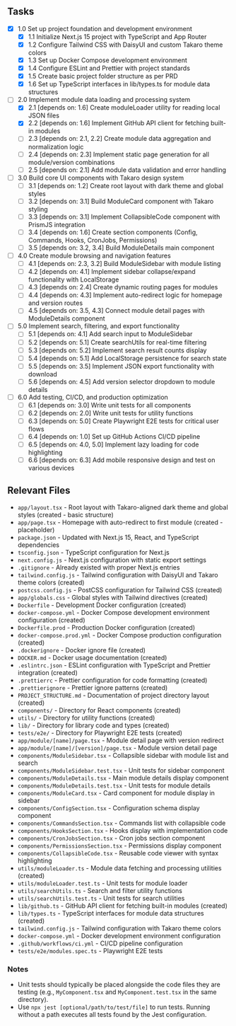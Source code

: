 ## Tasks

- [x] 1.0 Set up project foundation and development environment
  - [x] 1.1 Initialize Next.js 15 project with TypeScript and App Router
  - [x] 1.2 Configure Tailwind CSS with DaisyUI and custom Takaro theme colors
  - [x] 1.3 Set up Docker Compose development environment
  - [x] 1.4 Configure ESLint and Prettier with project standards
  - [x] 1.5 Create basic project folder structure as per PRD
  - [x] 1.6 Set up TypeScript interfaces in lib/types.ts for module data structures

- [ ] 2.0 Implement module data loading and processing system
  - [x] 2.1 [depends on: 1.6] Create moduleLoader utility for reading local JSON files
  - [x] 2.2 [depends on: 1.6] Implement GitHub API client for fetching built-in modules
  - [ ] 2.3 [depends on: 2.1, 2.2] Create module data aggregation and normalization logic
  - [ ] 2.4 [depends on: 2.3] Implement static page generation for all module/version combinations
  - [ ] 2.5 [depends on: 2.1] Add module data validation and error handling

- [ ] 3.0 Build core UI components with Takaro design system
  - [ ] 3.1 [depends on: 1.2] Create root layout with dark theme and global styles
  - [ ] 3.2 [depends on: 3.1] Build ModuleCard component with Takaro styling
  - [ ] 3.3 [depends on: 3.1] Implement CollapsibleCode component with PrismJS integration
  - [ ] 3.4 [depends on: 1.6] Create section components (Config, Commands, Hooks, CronJobs, Permissions)
  - [ ] 3.5 [depends on: 3.2, 3.4] Build ModuleDetails main component

- [ ] 4.0 Create module browsing and navigation features
  - [ ] 4.1 [depends on: 2.3, 3.2] Build ModuleSidebar with module listing
  - [ ] 4.2 [depends on: 4.1] Implement sidebar collapse/expand functionality with LocalStorage
  - [ ] 4.3 [depends on: 2.4] Create dynamic routing pages for modules
  - [ ] 4.4 [depends on: 4.3] Implement auto-redirect logic for homepage and version routes
  - [ ] 4.5 [depends on: 3.5, 4.3] Connect module detail pages with ModuleDetails component

- [ ] 5.0 Implement search, filtering, and export functionality
  - [ ] 5.1 [depends on: 4.1] Add search input to ModuleSidebar
  - [ ] 5.2 [depends on: 5.1] Create searchUtils for real-time filtering
  - [ ] 5.3 [depends on: 5.2] Implement search result counts display
  - [ ] 5.4 [depends on: 5.1] Add LocalStorage persistence for search state
  - [ ] 5.5 [depends on: 3.5] Implement JSON export functionality with download
  - [ ] 5.6 [depends on: 4.5] Add version selector dropdown to module details

- [ ] 6.0 Add testing, CI/CD, and production optimization
  - [ ] 6.1 [depends on: 3.0] Write unit tests for all components
  - [ ] 6.2 [depends on: 2.0] Write unit tests for utility functions
  - [ ] 6.3 [depends on: 5.0] Create Playwright E2E tests for critical user flows
  - [ ] 6.4 [depends on: 1.0] Set up GitHub Actions CI/CD pipeline
  - [ ] 6.5 [depends on: 4.0, 5.0] Implement lazy loading for code highlighting
  - [ ] 6.6 [depends on: 6.3] Add mobile responsive design and test on various devices

## Relevant Files

- `app/layout.tsx` - Root layout with Takaro-aligned dark theme and global styles (created - basic structure)
- `app/page.tsx` - Homepage with auto-redirect to first module (created - placeholder)
- `package.json` - Updated with Next.js 15, React, and TypeScript dependencies
- `tsconfig.json` - TypeScript configuration for Next.js
- `next.config.js` - Next.js configuration with static export settings
- `.gitignore` - Already existed with proper Next.js entries
- `tailwind.config.js` - Tailwind configuration with DaisyUI and Takaro theme colors (created)
- `postcss.config.js` - PostCSS configuration for Tailwind CSS (created)
- `app/globals.css` - Global styles with Tailwind directives (created)
- `Dockerfile` - Development Docker configuration (created)
- `docker-compose.yml` - Docker Compose development environment configuration (created)
- `Dockerfile.prod` - Production Docker configuration (created)
- `docker-compose.prod.yml` - Docker Compose production configuration (created)
- `.dockerignore` - Docker ignore file (created)
- `DOCKER.md` - Docker usage documentation (created)
- `.eslintrc.json` - ESLint configuration with TypeScript and Prettier integration (created)
- `.prettierrc` - Prettier configuration for code formatting (created)
- `.prettierignore` - Prettier ignore patterns (created)
- `PROJECT_STRUCTURE.md` - Documentation of project directory layout (created)
- `components/` - Directory for React components (created)
- `utils/` - Directory for utility functions (created)
- `lib/` - Directory for library code and types (created)
- `tests/e2e/` - Directory for Playwright E2E tests (created)
- `app/module/[name]/page.tsx` - Module detail page with version redirect
- `app/module/[name]/[version]/page.tsx` - Module version detail page
- `components/ModuleSidebar.tsx` - Collapsible sidebar with module list and search
- `components/ModuleSidebar.test.tsx` - Unit tests for sidebar component
- `components/ModuleDetails.tsx` - Main module details display component
- `components/ModuleDetails.test.tsx` - Unit tests for module details
- `components/ModuleCard.tsx` - Card component for module display in sidebar
- `components/ConfigSection.tsx` - Configuration schema display component
- `components/CommandsSection.tsx` - Commands list with collapsible code
- `components/HooksSection.tsx` - Hooks display with implementation code
- `components/CronJobsSection.tsx` - Cron jobs section component
- `components/PermissionsSection.tsx` - Permissions display component
- `components/CollapsibleCode.tsx` - Reusable code viewer with syntax highlighting
- `utils/moduleLoader.ts` - Module data fetching and processing utilities (created)
- `utils/moduleLoader.test.ts` - Unit tests for module loader
- `utils/searchUtils.ts` - Search and filter utility functions
- `utils/searchUtils.test.ts` - Unit tests for search utilities
- `lib/github.ts` - GitHub API client for fetching built-in modules (created)
- `lib/types.ts` - TypeScript interfaces for module data structures (created)
- `tailwind.config.js` - Tailwind configuration with Takaro theme colors
- `docker-compose.yml` - Docker development environment configuration
- `.github/workflows/ci.yml` - CI/CD pipeline configuration
- `tests/e2e/modules.spec.ts` - Playwright E2E tests

### Notes

- Unit tests should typically be placed alongside the code files they are testing (e.g., `MyComponent.tsx` and `MyComponent.test.tsx` in the same directory).
- Use `npx jest [optional/path/to/test/file]` to run tests. Running without a path executes all tests found by the Jest configuration.
